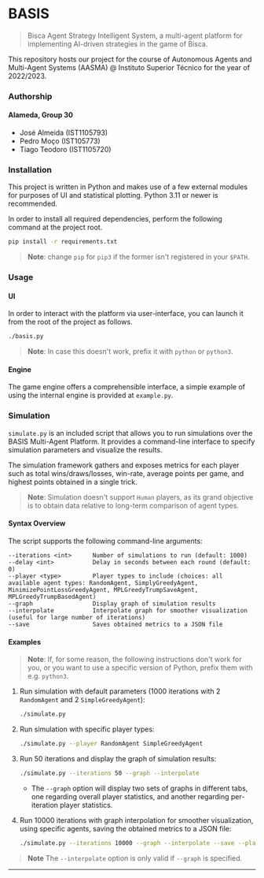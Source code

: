 # BASIS
> Bisca Agent Strategy Intelligent System, a multi-agent platform for implementing AI-driven strategies in the game of Bisca. 

This repository hosts our project for the course of Autonomous Agents and Multi-Agent Systems (AASMA) @ Instituto Superior Técnico for the year of 2022/2023.
### Authorship
#### Alameda, Group 30
* José Almeida (IST1105793)
* Pedro Moço (IST105773)
* Tiago Teodoro (IST1105720)

### Installation
This project is written in Python and makes use of a few external modules for purposes of UI and statistical plotting. Python 3.11 or newer is recommended.

In order to install all required dependencies, perform the following command at the project root.
```bash
pip install -r requirements.txt
```
> **Note**: change `pip` for `pip3` if the former isn't registered in your `$PATH`.

### Usage
#### UI
In order to interact with the platform via user-interface, you can launch it from the root of the project as follows.
```bash
./basis.py
```
> **Note**: In case this doesn't work, prefix it with `python` or `python3`.

#### Engine
The game engine offers a comprehensible interface, a simple example of using the internal engine is provided at `example.py`.

### Simulation
`simulate.py` is an included script that allows you to run simulations over the BASIS Multi-Agent Platform. It provides a command-line interface to specify simulation parameters and visualize the results. 

The simulation framework gathers and exposes metrics for each player such as total wins/draws/losses, win-rate, average points per game, and highest points obtained in a single trick.

> **Note**: Simulation doesn't support `Human` players, as its grand objective is to obtain data relative to long-term comparison of agent types. 

#### Syntax Overview

The script supports the following command-line arguments:

```plaintext
--iterations <int>      Number of simulations to run (default: 1000)
--delay <int>           Delay in seconds between each round (default: 0)
--player <type>         Player types to include (choices: all available agent types: RandomAgent, SimplyGreedyAgent, MinimizePointLossGreedyAgent, MPLGreedyTrumpSaveAgent, MPLGreedyTrumpBasedAgent)
--graph                 Display graph of simulation results
--interpolate           Interpolate graph for smoother visualization (useful for large number of iterations)
--save                  Saves obtained metrics to a JSON file
```

#### Examples
> **Note**: If, for some reason, the following instructions don't work for you, or you want to use a specific version of Python, prefix them with e.g. `python3`.

1. Run simulation with default parameters (1000 iterations with 2 `RandomAgent` and 2 `SimpleGreedyAgent`):
   ```bash
   ./simulate.py
   ```

2. Run simulation with specific player types:
   ```bash
   ./simulate.py --player RandomAgent SimpleGreedyAgent
   ```

3. Run 50 iterations and display the graph of simulation results:
   ```bash
   ./simulate.py --iterations 50 --graph --interpolate
   ```
   * The `--graph` option will display two sets of graphs in different tabs, one regarding overall player statistics, and another regarding per-iteration player statistics.

4. Run 10000 iterations with graph interpolation for smoother visualization, using specific agents, saving the obtained metrics to a JSON file:
   ```bash
   ./simulate.py --iterations 10000 --graph --interpolate --save --player RandomAgent SimpleGreedyAgent MinimizePointLossGreedyAgent MPLGreedyTrumpSaveAgent
   ```

> **Note** The `--interpolate` option is only valid if `--graph` is specified.

---